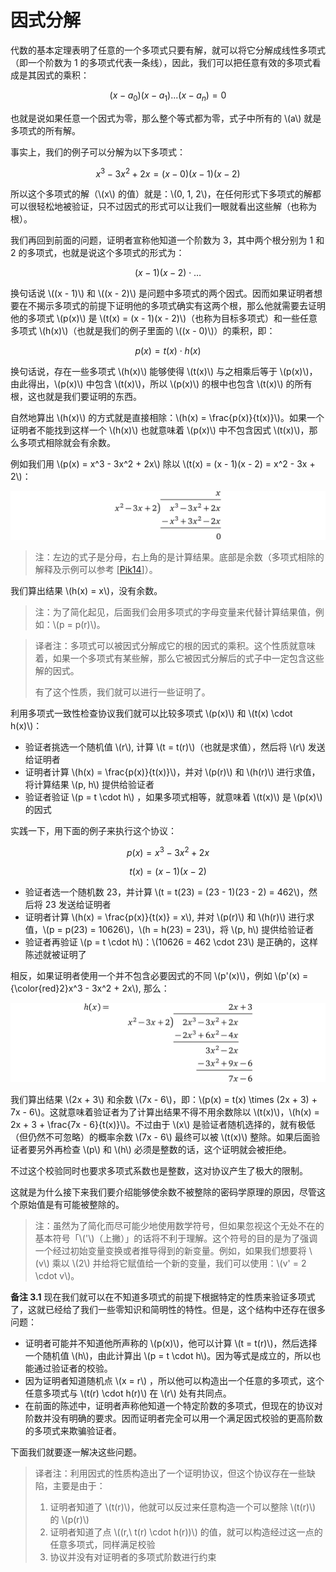 # 因式分解

代数的基本定理表明了任意的一个多项式只要有解，就可以将它分解成线性多项式（即一个阶数为 1 的多项式代表一条线），因此，我们可以把任意有效的多项式看成是其因式的乘积：

$$(x - a_0)(x - a_1)...(x - a_n) = 0$$

也就是说如果任意一个因式为零，那么整个等式都为零，式子中所有的 \\(a\\) 就是多项式的所有解。

事实上，我们的例子可以分解为以下多项式：

$$x^3 - 3x^2 + 2x = (x - 0)(x - 1)(x - 2)$$

所以这个多项式的解（\\(x\\) 的值）就是：\\(0, 1, 2\\)，在任何形式下多项式的解都可以很轻松地被验证，只不过因式的形式可以让我们一眼就看出这些解（也称为根）。

我们再回到前面的问题，证明者宣称他知道一个阶数为 3，其中两个根分别为 1 和 2 的多项式，也就是说这个多项式的形式为：

$$(x - 1)(x - 2) \cdot \ldots$$

换句话说 \\((x - 1)\\) 和 \\((x - 2)\\) 是问题中多项式的两个因式。因而如果证明者想要在不揭示多项式的前提下证明他的多项式确实有这两个根，那么他就需要去证明他的多项式 \\(p(x)\\) 是 \\(t(x) = (x - 1)(x - 2)\\)（也称为目标多项式）和一些任意多项式 \\(h(x)\\)（也就是我们的例子里面的 \\((x - 0)\\)）的乘积，即：

$$p(x) = t(x) \cdot h(x)$$

换句话说，存在一些多项式 \\(h(x)\\) 能够使得 \\(t(x)\\) 与之相乘后等于 \\(p(x)\\)，由此得出，\\(p(x)\\) 中包含 \\(t(x)\\)，所以 \\(p(x)\\) 的根中也包含 \\(t(x)\\) 的所有根，这也就是我们要证明的东西。

自然地算出 \\(h(x)\\) 的方式就是直接相除：\\(h(x) = \frac{p(x)}{t(x)}\\)。如果一个证明者不能找到这样一个 \\(h(x)\\) 也就意味着 \\(p(x)\\) 中不包含因式 \\(t(x)\\)，那么多项式相除就会有余数。

例如我们用 \\(p(x) = x^3 - 3x^2 + 2x\\) 除以 \\(t(x) = (x - 1)(x - 2) = x^2 - 3x + 2\\)：

![img](img/3-1.png)

> 注：左边的式子是分母，右上角的是计算结果。底部是余数（多项式相除的解释及示例可以参考 [[Pik14](./references.md#Pik14)]）。

我们算出结果 \\(h(x) = x\\)，没有余数。

> 注：为了简化起见，后面我们会用多项式的字母变量来代替计算结果值，例如：\\(p = p(r)\\)。

[](ignored)

> 译者注：多项式可以被因式分解成它的根的因式的乘积。这个性质就意味着，如果一个多项式有某些解，那么它被因式分解后的式子中一定包含这些解的因式。
>
> 有了这个性质，我们就可以进行一些证明了。

利用多项式一致性检查协议我们就可以比较多项式 \\(p(x)\\) 和 \\(t(x) \cdot h(x)\\)：

* 验证者挑选一个随机值 \\(r\\), 计算 \\(t = t(r)\\)（也就是求值），然后将 \\(r\\) 发送给证明者
* 证明者计算 \\(h(x) = \frac{p(x)}{t(x)}\\)，并对 \\(p(r)\\) 和 \\(h(r)\\) 进行求值，将计算结果 \\(p, h\\) 提供给验证者
* 验证者验证 \\(p = t \cdot h\\) ，如果多项式相等，就意味着 \\(t(x)\\) 是 \\(p(x)\\) 的因式

实践一下，用下面的例子来执行这个协议：

$$p(x) = x^3 - 3x^2 + 2x$$

$$t(x) = (x - 1)(x - 2)$$

* 验证者选一个随机数 23，并计算 \\(t = t(23) = (23 - 1)(23 - 2) = 462\\)，然后将 23 发送给证明者
* 证明者计算 \\(h(x) = \frac{p(x)}{t(x)} = x\\), 并对 \\(p(r)\\) 和 \\(h(r)\\) 进行求值，\\(p = p(23) = 10626\\)，\\(h = h(23) = 23\\)，将 \\(p, h\\) 提供给验证者
* 验证者再验证 \\(p = t \cdot h\\)：\\(10626 = 462 \cdot 23\\) 是正确的，这样陈述就被证明了

相反，如果证明者使用一个并不包含必要因式的不同 \\(p'(x)\\)，例如 \\(p'(x) = {\color{red}2}x^3 - 3x^2 + 2x\\), 那么：

![img](img/3-2.png)

我们算出结果 \\(2x + 3\\) 和余数 \\(7x - 6\\)，即：\\(p(x) = t(x) \times (2x + 3) + 7x - 6\\)。这就意味着验证者为了计算出结果不得不用余数除以 \\(t(x)\\)，\\(h(x) = 2x + 3 + \frac{7x - 6}{t(x)}\\)。不过由于 \\(x\\) 是验证者随机选择的，就有极低（但仍然不可忽略）的概率余数 \\(7x - 6\\) 最终可以被 \\(t(x)\\) 整除。如果后面验证者要另外再检查 \\(p\\) 和 \\(h\\) 必须是整数的话，这个证明就会被拒绝。

不过这个校验同时也要求多项式系数也是整数，这对协议产生了极大的限制。

这就是为什么接下来我们要介绍能够使余数不被整除的密码学原理的原因，尽管这个原始值是有可能被整除的。

> 注：虽然为了简化而尽可能少地使用数学符号，但如果忽视这个无处不在的基本符号「\\('\\)（上撇）」的话将不利于理解。这个符号的目的是为了强调一个经过初始变量变换或者推导得到的新变量。例如，如果我们想要将 \\(v\\) 乘以 \\(2\\) 并给将它赋值给一个新的变量，我们可以使用：\\(v' = 2 \cdot v\\)。

**备注 3.1** 现在我们就可以在不知道多项式的前提下根据特定的性质来验证多项式了，这就已经给了我们一些零知识和简明性的特性。但是，这个结构中还存在很多问题：

* 证明者可能并不知道他所声称的 \\(p(x)\\)，他可以计算 \\(t = t(r)\\)，然后选择一个随机值 \\(h\\)，由此计算出 \\(p = t \cdot h\\)。因为等式是成立的，所以也能通过验证者的校验。
* 因为证明者知道随机点 \\(x = r\\) ，所以他可以构造出一个任意的多项式，这个任意多项式与 \\(t(r) \cdot h(r)\\) 在 \\(r\\) 处有共同点。
* 在前面的陈述中，证明者声称他知道一个特定阶数的多项式，但现在的协议对阶数并没有明确的要求。因而证明者完全可以用一个满足因式校验的更高阶数的多项式来欺骗验证者。

下面我们就要逐一解决这些问题。

> 译者注：利用因式的性质构造出了一个证明协议，但这个协议存在一些缺陷，主要是由于：
>
> 1. 证明者知道了 \\(t(r)\\)，他就可以反过来任意构造一个可以整除 \\(t(r)\\) 的 \\(p(r)\\)
> 2. 证明者知道了点 \\((r,\ t(r) \cdot h(r))\\) 的值，就可以构造经过这一点的任意多项式，同样满足校验
> 3. 协议并没有对证明者的多项式阶数进行约束
